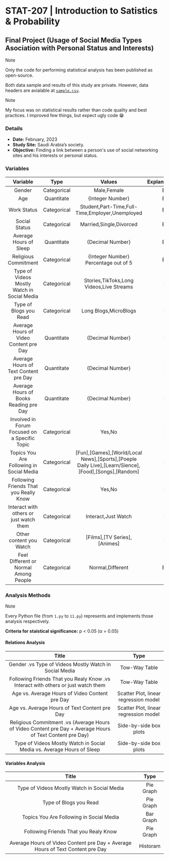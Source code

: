 # STAT-207 | Introduction to Satistics & Probability

## Final Project (Usage of Social Media Types Asociation with Personal Status and Interests)

> [!NOTE]
> Only the code for performing statistical analysis has been published as open-source.
>
> Both data sample and results of this study are private. However, data headers are avialable at [`sample.csv`](./sample.csv).

> [!NOTE]
> My focus was on statistical results rather than code quality and best practices. I improved few things, but expect ugly code 😁

### Details

- **Date:** February, 2023
- **Study Site:** Saudi Arabia’s society.
- **Objective:** Finding a link between a person's use of social networking sites and his interests or personal status.

### Variables

|                 **Variable**                  |  **Type**   |                                              **Values**                                              | Explanatory/Dependent |
| :-------------------------------------------: | :---------: | :--------------------------------------------------------------------------------------------------: | :-------------------: |
|                    Gender                     | Categorical |                                             Male,Female                                              |      Explanatory      |
|                      Age                      | Quantitate  |                                           {Integer Number}                                           |      Explanatory      |
|                  Work Status                  | Categorical |                           Student,Part-Time,Full-Time,Employer,Unemployed                            |      Explanatory      |
|                 Social Status                 | Categorical |                                       Married,Single,Divorced                                        |      Explanatory      |
|            Average Hours of Sleep             | Quantitate  |                                           {Decimal Number}                                           |      Explanatory      |
|             Religious Commitment              | Categorical |                                 {Integer Number} Percentage out of 5                                 |      Explanatory      |
|  Type of Videos Mostly Watch in Social Media  | Categorical |                               Stories,TikToks,Long Videos,Live Streams                               |       Dependent       |
|            Type of Blogs you Read             | Categorical |                                        Long Blogs,MicroBlogs                                         |       Dependent       |
|    Average Hours of Video Content pre Day     | Quantitate  |                                           {Decimal Number}                                           |       Dependent       |
|     Average Hours of Text Content pre Day     | Quantitate  |                                           {Decimal Number}                                           |       Dependent       |
|    Average Hours of Books Reading pre Day     | Quantitate  |                                           {Decimal Number}                                           |       Dependent       |
| Involved in Forum Focused on a Specific Topic | Categorical |                                                Yes,No                                                |       Dependent       |
|   Topics You Are Following in Social Media    | Categorical | [Fun],[Games],[World/Local News],[Sports],[Poeple Daily Live],[Learn/Sience],[Food],[Songs],[Random] |       Dependent       |
|    Following Friends That you Really Know     | Categorical |                                                Yes,No                                                |       Dependent       |
|    Interact with others or just watch them    | Categorical |                                         Interact,Just Watch                                          |       Dependent       |
|            Other content you Watch            | Categorical |                                     [Films],[TV Series],[Animes]                                     |       Dependent       |
|     Feel Different or Normal Among People     | Categorical |                                           Normal,Different                                           |      Explanatory      |

### Analysis Methods

> [!NOTE]
> Every Python file (from `1.py` to `11.py`) represents and implements those analysis respectively.

**Criteria for staistical significance:** p < 0.05 (α = 0.05)

#### Relations Analysis

|                                                 **Title**                                                 |               **Type**                |
| :-------------------------------------------------------------------------------------------------------: | :-----------------------------------: |
|                          Gender .vs Type of Videos Mostly Watch in Social Media                           |             Tow-Way Table             |
|             Following Friends That you Realy Know .vs Interact with others or just watch them             |             Tow-Way Table             |
|                              Age vs. Average Hours of Video Content pre Day                               | Scatter Plot, linear regression model |
|                               Age vs. Average Hours of Text Content pre Day                               | Scatter Plot, linear regression model |
| Religious Commitment .vs (Average Hours of Video Content pre Day + Average Hours of Text Content pre Day) |        Side-by-side box plots         |
|                  Type of Videos Mostly Watch in Social Media vs. Average Hours of Sleep                   |        Side-by-side box plots         |

#### Variables Analysis

|                                   **Title**                                    | **Type**  |
| :----------------------------------------------------------------------------: | :-------: |
|                  Type of Videos Mostly Watch in Social Media                   | Pie Graph |
|                             Type of Blogs you Read                             | Pie Graph |
|                    Topics You Are Following in Social Media                    | Bar Graph |
|                     Following Friends That you Realy Know                      | Pie Graph |
| Average Hours of Video Content pre Day + Average Hours of Text Content pre Day | Historam  |
